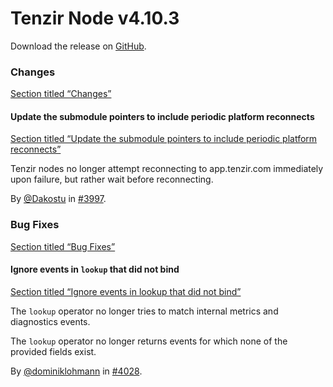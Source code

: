 # Tenzir Node v4.10.3

Download the release on [GitHub](https://github.com/tenzir/tenzir/releases/tag/v4.10.3).

### Changes

[Section titled “Changes”](#changes)

#### Update the submodule pointers to include periodic platform reconnects

[Section titled “Update the submodule pointers to include periodic platform reconnects”](#update-the-submodule-pointers-to-include-periodic-platform-reconnects)

Tenzir nodes no longer attempt reconnecting to app.tenzir.com immediately upon failure, but rather wait before reconnecting.

By [@Dakostu](https://github.com/Dakostu) in [#3997](https://github.com/tenzir/tenzir/pull/3997).

### Bug Fixes

[Section titled “Bug Fixes”](#bug-fixes)

#### Ignore events in `lookup` that did not bind

[Section titled “Ignore events in lookup that did not bind”](#ignore-events-in-lookup-that-did-not-bind)

The `lookup` operator no longer tries to match internal metrics and diagnostics events.

The `lookup` operator no longer returns events for which none of the provided fields exist.

By [@dominiklohmann](https://github.com/dominiklohmann) in [#4028](https://github.com/tenzir/tenzir/pull/4028).